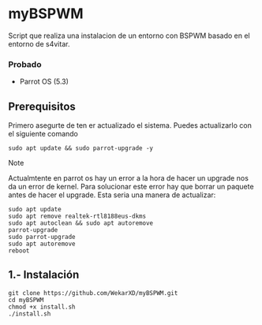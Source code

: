 # myBSPWM
Script que realiza una instalacion de un entorno con BSPWM basado en el entorno de s4vitar.

### Probado
- Parrot OS (5.3)

## Prerequisitos

Primero asegurte de ten er actualizado el sistema.
Puedes actualizarlo con el siguiente comando
```
sudo apt update && sudo parrot-upgrade -y
```

> [!NOTE]
> Actualmtente en parrot os hay un error a la hora de hacer un upgrade nos da un error de kernel.
> Para solucionar este error hay que borrar un paquete antes de hacer el upgrade.
> Esta seria una manera de actualizar:
>```
>sudo apt update 
>sudo apt remove realtek-rtl8188eus-dkms
>sudo apt autoclean && sudo apt autoremove
>parrot-upgrade
>sudo parrot-upgrade
>sudo apt autoremove 
>reboot
>```

## 1.- Instalación

```
git clone https://github.com/WekarXD/myBSPWM.git
cd myBSPWM
chmod +x install.sh
./install.sh
```
